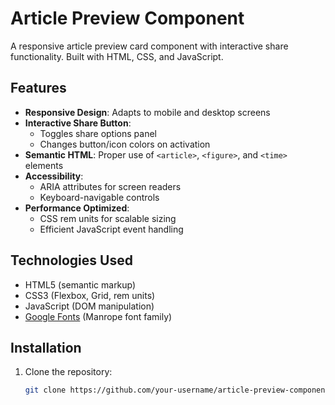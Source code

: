 # Article Preview Component

A responsive article preview card component with interactive share functionality. Built with HTML, CSS, and JavaScript.

## Features

- **Responsive Design**: Adapts to mobile and desktop screens
- **Interactive Share Button**: 
  - Toggles share options panel
  - Changes button/icon colors on activation
- **Semantic HTML**: Proper use of `<article>`, `<figure>`, and `<time>` elements
- **Accessibility**: 
  - ARIA attributes for screen readers
  - Keyboard-navigable controls
- **Performance Optimized**:
  - CSS rem units for scalable sizing
  - Efficient JavaScript event handling

## Technologies Used

- HTML5 (semantic markup)
- CSS3 (Flexbox, Grid, rem units)
- JavaScript (DOM manipulation)
- [Google Fonts](https://fonts.google.com/) (Manrope font family)

## Installation

1. Clone the repository:
   ```bash
   git clone https://github.com/your-username/article-preview-component.git
